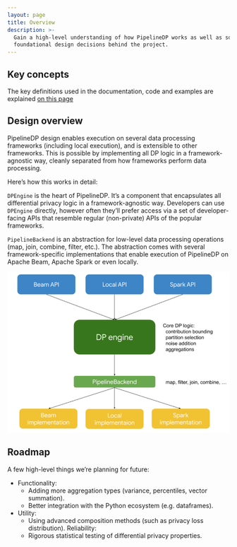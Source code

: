 ```yaml
---
layout: page
title: Overview
description: >-
  Gain a high-level understanding of how PipelineDP works as well as some of the
  foundational design decisions behind the project.
---
```


## Key concepts
The key definitions used in the documentation, code and examples are explained
[on this page](https://pipelinedp.io/key-definitions/)

## Design overview
PipelineDP design enables execution on several data processing frameworks
(including local execution), and is extensible to other frameworks. This is
possible by implementing all DP logic in a framework-agnostic way, cleanly
separated from how frameworks perform data processing.

Here’s how this works in detail:

`DPEngine` is the heart of PipelineDP. It’s a component that encapsulates all
differential privacy logic in a framework-agnostic way. Developers can use
`DPEngine` directly, however often they’ll prefer access via a set of
developer-facing APIs that resemble regular (non-private) APIs of the  popular
frameworks.

`PipelineBackend` is an abstraction for low-level data processing operations
(map, join, combine, filter, etc.). The abstraction comes with several
framework-specific implementations that enable execution of PipelineDP on
Apache Beam, Apache Spark or even locally.

![image info](architecture.png)

## Roadmap
A few high-level things we’re planning for future:

* Functionality:
  * Adding more aggregation types (variance, percentiles, vector summation).
  * Better integration with the Python ecosystem (e.g. dataframes).
* Utility:
  * Using advanced composition methods (such as privacy loss distribution).
Reliability:
  * Rigorous statistical testing of differential privacy properties.


